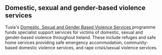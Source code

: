 ##  Domestic, sexual and gender-based violence services

Tusla's [ Domestic, Sexual and Gender Based Violence Services
](https://www.tusla.ie/services/domestic-sexual-gender-based-violence/)
programme funds specialist support services for victims of domestic, sexual
and gender-based violence throughout Ireland. These include refuges and safe
home services providing safe emergency accommodation, community-based domestic
violence services, and rape crisis/sexual violence services.
